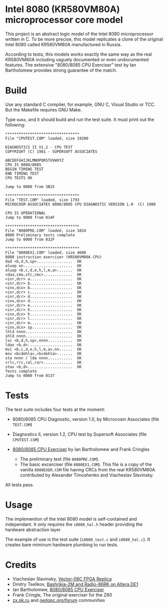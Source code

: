 Intel 8080 (KR580VM80A) microprocessor core model
=================================================

This project is an abstract logic model of the Intel 8080 microprocessor
written in C. To be more precise, this model replicates a clone of the original
Intel 8080 called KR580VM80A manufactured in Russia.

According to tests, this models works exactly the same way as the real
KR580VM80A including vaguely documented or even undocumented features.
The extensive "8080/8085 CPU Exerciser" test by Ian Bartholomew provides
strong guarantee of the match.


Build
=====

Use any standard C compiler, for example, GNU C, Visual Studio or TCC. But
the Makefile requires GNU Make.

Type `make`, and it should build and run the test suite. It must print out
the following:

    *********************************
    File "CPUTEST.COM" loaded, size 19200

    DIAGNOSTICS II V1.2 - CPU TEST
    COPYRIGHT (C) 1981 - SUPERSOFT ASSOCIATES

    ABCDEFGHIJKLMNOPQRSTUVWXYZ
    CPU IS 8080/8085
    BEGIN TIMING TEST
    END TIMING TEST
    CPU TESTS OK

    Jump to 0000 from 3B25

    *********************************
    File "TEST.COM" loaded, size 1793
    MICROCOSM ASSOCIATES 8080/8085 CPU DIAGNOSTIC VERSION 1.0  (C) 1980

    CPU IS OPERATIONAL
    Jump to 0000 from 014F

    *********************************
    File "8080PRE.COM" loaded, size 1024
    8080 Preliminary tests complete
    Jump to 0000 from 032F

    *********************************
    File "8080EX1.COM" loaded, size 4608
    8080 instruction exerciser (KR580VM80A CPU)
    dad <b,d,h,sp>................  OK
    aluop nn......................  OK
    aluop <b,c,d,e,h,l,m,a>.......  OK
    <daa,cma,stc,cmc>.............  OK
    <inr,dcr> a...................  OK
    <inr,dcr> b...................  OK
    <inx,dcx> b...................  OK
    <inr,dcr> c...................  OK
    <inr,dcr> d...................  OK
    <inx,dcx> d...................  OK
    <inr,dcr> e...................  OK
    <inr,dcr> h...................  OK
    <inx,dcx> h...................  OK
    <inr,dcr> l...................  OK
    <inr,dcr> m...................  OK
    <inx,dcx> sp..................  OK
    lhld nnnn.....................  OK
    shld nnnn.....................  OK
    lxi <b,d,h,sp>,nnnn...........  OK
    ldax <b,d>....................  OK
    mvi <b,c,d,e,h,l,m,a>,nn......  OK
    mov <bcdehla>,<bcdehla>.......  OK
    sta nnnn / lda nnnn...........  OK
    <rlc,rrc,ral,rar>.............  OK
    stax <b,d>....................  OK
    Tests complete
    Jump to 0000 from 0137


Tests
=====

The test suite includes four tests at the moment:

* 8080/8085 CPU Diagnostic, version 1.0, by Microcosm Associates (file 
  `TEST.COM`)

* Diagnostics II, version 1.2, CPU test by Supersoft Associates (file 
  `CPUTEST.COM`)

* [8080/8085 CPU Exerciser][] by Ian Bartholomew and Frank Cringles

  - The preliminary test (file `8080PRE.COM`).
  - The basic excerciser (file `8080EX1.COM`). This file is a copy of the
    vanilla `8080EXER.COM` file having CRCs from the real KR580VM80A 
    contributed by Alexander Timoshenko and Viacheslav Slavinsky.

[8080/8085 CPU Exerciser]: http://www.idb.me.uk/sunhillow/8080.html

All tests pass.


Usage
=====

The implemention of the Intel 8080 model is self-contained and independant.
It only requires the `i8080_hal.h` header providing the hardware abstraction
layer.

The example of use is the test suite (`i8080_test.c` and `i8080_hal.c`).
It creates bare miminum hardware plumbing to run tests.


Credits
=======

* Viacheslav Slavinsky, [Vector-06C FPGA Replica][]
* Dmitry Tselikov, [Bashrikia-2M and Radio-86RK on Altera DE1][]
* Ian Bartholomew, [8080/8085 CPU Exerciser][]
* Frank Cringle, The original exerciser for the Z80
* [zx.pk.ru][] and [nedopc.org/forum][] communities

[Vector-06C FPGA Replica]: http://code.google.com/p/vector06cc/
[Bashrikia-2M and Radio-86RK on Altera DE1]: http://bashkiria-2m.narod.ru/fpga.html
[8080/8085 CPU Exerciser]: http://www.idb.me.uk/sunhillow/8080.html
[zx.pk.ru]: http://zx.pk.ru
[nedopc.org/forum]: http://nedopc.org/forum
